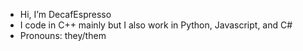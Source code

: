 -  Hi, I’m DecafEspresso
-  I code in C++ mainly but I also work in Python, Javascript, and C#
-  Pronouns: they/them



